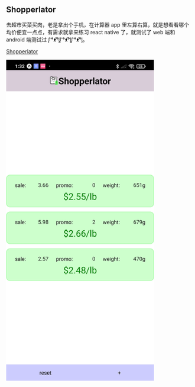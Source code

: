 ## Shopperlator

去超市买菜买肉，老是拿出个手机，在计算器 app 里左算右算，就是想看看哪个均价便宜一点点，有需求就拿来练习 react native 了，就测试了 web 端和 android 端测试过 ᶘ ͡°ᴥ͡°ᶅᶘ ͡°ᴥ͡°ᶅᶘ ͡°ᴥ͡°ᶅ。

<a id="raw-url" href="https://raw.githubusercontent.com/aptxyz/shopperlator/main/android\app\build\outputs\apk\release\app-release.apk">Shopperlator</a>

<img src="https://github.com/aptxyz/shopperlator/blob/main/shopperlator.jpg" alt="Shopperlator" width="400"/>